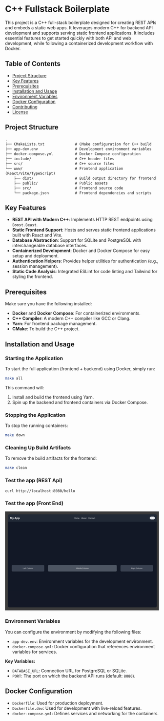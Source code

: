 
# C++ Fullstack Boilerplate

This project is a C++ full-stack boilerplate designed for creating REST APIs and embeds a static web apps. It leverages modern C++ for backend API development and supports serving static frontend applications. It includes essential features to get started quickly with both API and web development, while following a containerized development workflow with Docker.

## Table of Contents

- [Project Structure](#project-structure)
- [Key Features](#key-features)
- [Prerequisites](#prerequisites)
- [Installation and Usage](#installation-and-usage)
- [Environment Variables](#environment-variables)
- [Docker Configuration](#docker-configuration)
- [Contributing](#contributing)
- [License](#license)

## Project Structure

```
.
├── CMakeLists.txt              # CMake configuration for C++ build
├── app-dev.env                 # Development environment variables
├── docker-compose.yml          # Docker Compose configuration
├── include/                    # C++ header files
├── src/                        # C++ source files
└── www/                        # Frontend application (React/Vite/TypeScript)
    ├── dist/                   # Build output directory for frontend
    ├── public/                 # Public assets
    ├── src/                    # Frontend source code
    └── package.json            # Frontend dependencies and scripts
```

## Key Features

- **REST API with Modern C++**: Implements HTTP REST endpoints using `Boost.Beast`.
- **Static Frontend Support**: Hosts and serves static frontend applications built with React and Vite.
- **Database Abstraction**: Support for SQLite and PostgreSQL with interchangeable database interfaces.
- **Containerized Development**: Docker and Docker Compose for easy setup and deployment.
- **Authentication Helpers**: Provides helper utilities for authentication (e.g., session management).
- **Static Code Analysis**: Integrated ESLint for code linting and Tailwind for styling the frontend.

## Prerequisites

Make sure you have the following installed:

- **Docker** and **Docker Compose**: For containerized environments.
- **C++ Compiler**: A modern C++ compiler like GCC or Clang.
- **Yarn**: For frontend package management.
- **CMake**: To build the C++ project.

## Installation and Usage

### Starting the Application

To start the full application (frontend + backend) using Docker, simply run:

```bash
make all
```

This command will:

1. Install and build the frontend using Yarn.
2. Spin up the backend and frontend containers via Docker Compose.

### Stopping the Application

To stop the running containers:

```bash
make down
```

### Cleaning Up Build Artifacts

To remove the build artifacts for the frontend:

```bash
make clean
```

### Test the app (REST Api)

```shell 
curl http://localhost:8080/hello
```

### Test the app (Front End)
![](screenshot.png)


### Environment Variables

You can configure the environment by modifying the following files:

- `app-dev.env`: Environment variables for the development environment.
- `docker-compose.yml`: Docker configuration that references environment variables for services.

**Key Variables:**

- `DATABASE_URL`: Connection URL for PostgreSQL or SQLite.
- `PORT`: The port on which the backend API runs (default: `8080`).

## Docker Configuration

- `Dockerfile`: Used for production deployment.
- `Dockerfile.dev`: Used for development with live-reload features.
- `docker-compose.yml`: Defines services and networking for the containers.
